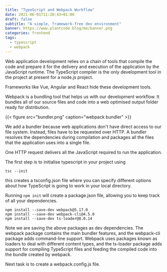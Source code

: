 ```yaml
---
title: "TypeScript and Webpack Workflow"
date: 2021-06-01T11:20:43+01:00
draft: false
subtitle: "A simple, framework-free dev environment"
banner: https://www.plantcode.blog/me/banner.png
categories: frontend
tags:
  - typescript
  - webpack
---
```


Web application development relies on a chain of tools that compile the code and prepare it for the delivery and execution of the application by the JavaScript runtime. The TypeScript compiler is the only development tool in the project at present for a node.js project.

Frameworks like Vue, Angular and React hide these development tools.

Webpack is a bundling tool that helps us with our development workflow. It bundles all of our source files and code into a web optimised output folder ready for distribution.

{{< figure src="bundler.png" caption="webpack bundler" >}}

We add a bundler because web applications don't have direct access to our file system. Instead, files have to be requested over HTTP. A bundler resolves the dependencies during compilation and packages all the files that the application uses into a single file.

One HTTP request delivers all the JavaScript required to run the application.

The first step is to initialise typescript in your project using

`tsc --init`

this creates a tsconfig.json file where you can specify different options about how TypeScript is going to work in your local directory.

Running `npm init` will create a package.json file, allowing you to keep track of all your dependencies.

```npm
npm install --save-dev webpack@5.17.0
npm install --save-dev webpack-cli@4.5.0
npm install --save-dev ts-loader@8.0.14
```

Note we are saving the above packages as dev dependencies. The webpack package contains the main bundler features, and the webpack-cli package adds command-line support. Webpack uses packages known as loaders to deal with different content types, and the ts-loader package adds support for compiling TypeScript files and feeding the compiled code into the bundle created by webpack.

Next task is to create a webpack.config.js file.
